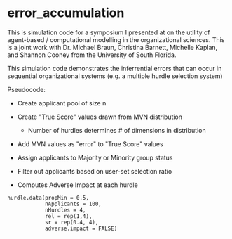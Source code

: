 # error_accumulation

This is simulation code for a symposium I presented at on the utility of agent-based / computational modelling in the organizational sciences. This is a joint work with Dr. Michael Braun, Christina Barnett, Michelle Kaplan, and Shannon Cooney from the University of South Florida.

This simulation code demonstrates the inferrential errors that can occur in sequential organizational systems (e.g. a multiple hurdle selection system)

Pseudocode:

* Create applicant pool of size n

* Create "True Score" values drawn from MVN distribution
  * Number of hurdles determines # of dimensions in distribution
  
* Add MVN values as "error" to "True Score" values

* Assign applicants to Majority or Minority group status

* Filter out applicants based on user-set selection ratio

* Computes Adverse Impact at each hurdle

```
hurdle.data(propMin = 0.5, 
            nApplicants = 100, 
            nHurdles = 4, 
            rel = rep(1,4), 
            sr = rep(0.4, 4), 
            adverse.impact = FALSE)
```
